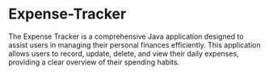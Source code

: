 # Expense-Tracker
The Expense Tracker is a comprehensive Java application designed to assist users in managing their personal finances efficiently. This application allows users to record, update, delete, and view their daily expenses, providing a clear overview of their spending habits.
